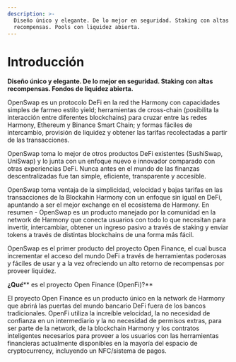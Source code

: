```yaml
---
description: >-
  Diseño único y elegante. De lo mejor en seguridad. Staking con altas
  recompensas. Pools con liquidez abierta.
---
```


# Introducción

**Diseño único y elegante. De lo mejor en seguridad. Staking con altas recompensas. Fondos de liquidez abierta.**

OpenSwap es un protocolo DeFi en la red the Harmony con capacidades simples de farmeo estilo yield; herramientas de cross-chain (posibilita la interacción entre diferentes blockchains) para cruzar entre las redes Harmony, Ethereum y Binance Smart Chain; y formas fáciles de intercambio, provisión de liquidez y obtener las tarifas recolectadas a partir de las transacciones.&#x20;

OpenSwap toma lo mejor de otros productos DeFi existentes (SushiSwap, UniSwap) y lo junta con un enfoque nuevo e innovador comparado con otras experiencias DeFi. Nunca antes en el mundo de las finanzas descentralizadas fue tan simple, eficiente, transparente y accesible.&#x20;

OpenSwap toma ventaja de la simplicidad, velocidad y bajas tarifas en las transacciones de la Blockahin Harmony con un enfoque sin igual en DeFi, apuntando a ser el mejor exchange en el ecosistema de Harmony. En resumen - OpenSwap es un producto manejado por la comunidad en la network de Harmony que conecta usuarios con todo lo que necesitan para invertir, intercambiar, obtener un ingreso pasivo a través de staking y enviar tokens a través de distintas blockchains de una forma más fácil.&#x20;

OpenSwap es el primer producto del proyecto Open Finance, el cual busca incrementar el acceso del mundo DeFi a través de herramientas poderosas y fáciles de usar y a la vez ofreciendo un alto retorno de recompensas por proveer liquidez.&#x20;

**¿Qu**_**é**_** es el proyecto Open Finance (OpenFi)?**&#x20;

El proyecto Open Finance es un producto único en la network de Harmony que abrirá las puertas del mundo bancario DeFi fuera de los bancos tradicionales. OpenFi utiliza la increíble velocidad, la no necesidad de confianza en un intermediario y la no necesidad de permisos extras, para ser parte de la network, de la blockchain Harmony y los contratos inteligentes necesarios para proveer a los usuarios con las herramientas financieras actualmente disponibles en la mayoría del espacio de cryptocurrency, incluyendo un NFC/sistema de pagos.
